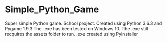 # Simple_Python_Game
Super simple Python game. School project.
Created using Python 3.6.3 and Pygame 1.9.3
The .exe has been tested on Windows 10. The .exe still recquires the assets folder to run.
.exe created using Pyinstaller
